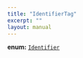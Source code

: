 ```yaml
---
title: "IdentifierTag"
excerpt: ""
layout: manual
---
```



**enum:** [`Identifier`](/docs/kcl/types/Identifier)








